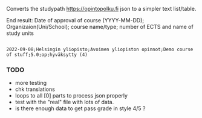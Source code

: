 

Converts the studypath https://opintopolku.fi  json to a simpler text list/table.



End result:
Date of approval of course (YYYY-MM-DD);
Organizaion(Uni/School); 
course name/type; 
number of ECTS and name of study units


```

2022-09-08;Helsingin yliopisto;Avoimen yliopiston opinnot;Demo course of stuff;5.0;op;hyväksytty (4)

```




### TODO

- more testing
- chk translations 
- loops to all [0] parts to process json properly
- test with the "real" file with lots of data.
- is there enough data to get pass grade in style 4/5 ? 
